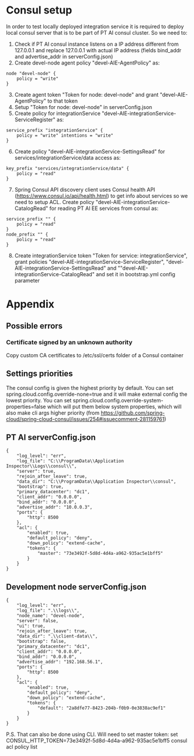 # Consul setup
In order to test locally deployed integration service it is required to deploy local consul server that is to be part of PT AI consul cluster.
So we need to:
1. Check if PT AI consul instance listens on a IP address different from 127.0.0.1 and replace 127.0.0.1 with actual IP address (fields bind_addr and advertise_addr in serverConfig.json)
2. Create devel-node agent policy "devel-AIE-AgentPolicy" as:
```
node "devel-node" {
    policy = "write"
}
```
3. Create agent token "Token for node: devel-node" and grant "devel-AIE-AgentPolicy" to that token
4. Setup "Token for node: devel-node" in serverConfig.json
5. Create policy for integrationService "devel-AIE-integrationService-ServiceRegister" as:
```
service_prefix "integrationService" {
    policy = "write" intentions = "write"
}
```
6. Create policy "devel-AIE-integrationService-SettingsRead" for services/integrationService/data access as:
```
key_prefix "services/integrationService/data" {
	policy = "read"
}
```
7. Spring Consul API discovery client uses Consul health API (https://www.consul.io/api/health.html) to get info about services so we need to setup ACL. Create policy "devel-AIE-integrationService-CatalogRead" for reading PT AI EE services from consul as:
```
service_prefix "" {
    policy = "read"
}
node_prefix "" {
    policy = "read"
}
```
8. Create integrationService token "Token for service: integrationService", grant policies "devel-AIE-integrationService-ServiceRegister", "devel-AIE-integrationService-SettingsRead" and ""devel-AIE-integrationService-CatalogRead" and set it in bootstrap.yml config parameter

# Appendix

## Possible errors
### Certificate signed by an unknown authority
Copy custom CA certificates to /etc/ssl/certs folder of a Consul container


## Settings priorities
The consul config is given the highest priority by default. You can set spring.cloud.config.override-none=true and it will make external config the lowest priority. You can set spring.cloud.config.override-system-properties=false which will put them below system properties, which will also make cli args higher priority (from https://github.com/spring-cloud/spring-cloud-consul/issues/254#issuecomment-281159761)

## PT AI serverConfig.json
```
{
	"log_level": "err",
	"log_file": "C:\\ProgramData\\Application Inspector\\Logs\\consul\\",
	"server": true,
	"rejoin_after_leave": true,
	"data_dir": "C:\\ProgramData\\Application Inspector\\consul",
	"bootstrap": true,
	"primary_datacenter": "dc1",
	"client_addr": "0.0.0.0",
	"bind_addr": "0.0.0.0",
	"advertise_addr": "10.0.0.3",
	"ports": {
		"http": 8500
	},
	"acl": {
		"enabled": true,
		"default_policy": "deny",
		"down_policy": "extend-cache",
		"tokens": {
			"master": "73e3492f-5d8d-4d4a-a962-935ac5e1bff5"
		}
	}
}
```
## Development node serverConfig.json
```
{
	"log_level": "err",
	"log_file": ".\\logs\\",
	"node_name": "devel-node",
	"server": false,
	"ui": true,
	"rejoin_after_leave": true,
	"data_dir": ".\\client-data\\",
	"bootstrap": false,
	"primary_datacenter": "dc1",
	"client_addr": "0.0.0.0",
	"bind_addr": "0.0.0.0",
	"advertise_addr": "192.168.56.1",
	"ports": {
		"http": 8500
	},
	"acl": {
		"enabled": true,
		"default_policy": "deny",
		"down_policy": "extend-cache",
		"tokens": {
			"default": "2a8dfe77-8423-204b-f0b9-0e3838ac9ef1"
		}
	}
}
```
P.S. That can also be done using CLI. Will need to set master token:
set CONSUL_HTTP_TOKEN=73e3492f-5d8d-4d4a-a962-935ac5e1bff5
consul acl policy list

